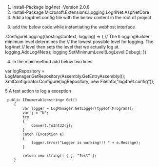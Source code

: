 1. Install-Package log4net -Version 2.0.8
2. Install-Package Microsoft.Extensions.Logging.Log4Net.AspNetCore
3. Add a log4net.config file with the below content in the root of project.
<?xml version="1.0"?>
<log4net debug="false">
  <appender name="LogToFile" type="log4net.Appender.FileAppender">
    <threshold value="INFO" />
    <file type="log4net.Util.PatternString" value="logs/log-%utcdate{yyyy-MM-dd}.txt" />
    <immediateFlush value="true" />
    <lockingModel type="log4net.Appender.FileAppender+MinimalLock" />
    <appendToFile value="false" />
    <layout type="log4net.Layout.PatternLayout">
      <conversionPattern value="%date %-5level - %message%newline" />
    </layout>
  </appender>
  <root>
    <level value="ALL" />
    <appender-ref ref="LogToFile" />
  </root>
</log4net>

3. add the below code while instantiating the webhost interface

.ConfigureLogging((hostingContext, logging) =>
            {
                // The ILoggingBuilder minimum level determines the
                // the lowest possible level for logging. The log4net
                // level then sets the level that we actually log at.
                logging.AddLog4Net();
                logging.SetMinimumLevel(LogLevel.Debug);
            })
			
4. In the main method add below two lines

var logRepository = LogManager.GetRepository(Assembly.GetEntryAssembly());
            XmlConfigurator.Configure(logRepository, new FileInfo("log4net.config"));
			
5 A test action to log a exception

     public IEnumerable<string> Get()
        {
            var logger = LogManager.GetLogger(typeof(Program));
            var j = "b";
            try
            {
                Convert.ToInt32(j);
            }
            catch (Exception e)
            {
                logger.Error("Logger is working!!! " + e.Message);
            }
            
            return new string[] { j, "Test" };
        }
